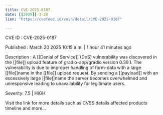 ```yaml
---
title: CVE-2025-0187
date: [[2025]]-3-20
lien: "https://cvefeed.io/vuln/detail/CVE-2025-0187"

---
```


CVE ID : CVE-2025-0187

Published :  March 20
2025
10:15 a.m. | 1 hour
41 minutes ago

Description : A [[Denial of Service]] (DoS) vulnerability was discovered in the [[file]] upload feature of gradio-app/gradio version 0.39.1. The vulnerability is due to improper handling of form-data with a large [[file]]name in the [[file]] upload request. By sending a [[payload]] with an excessively large [[file]]name
the server becomes overwhelmed and unresponsive
leading to unavailability for legitimate users.

Severity: 7.5 | HIGH

Visit the link for more details
such as CVSS details
affected products
timeline
and more...

